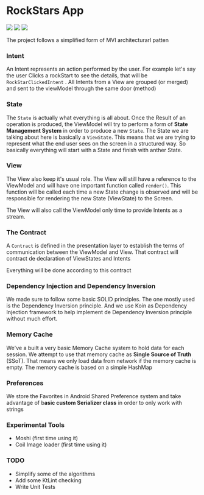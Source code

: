 # RockStars App

![](/screeshots/Screenshot_1590756583.png)
![](/screeshots/Screenshot_1590756598.png)
![](/screeshots/Screenshot_1590756609.png)

The project follows a simplified form of MVI architecturarl patten

### Intent

An Intent represents an action performed by the user. For example let's say the user Clicks  a rockStart to see the details, that will be `RockStarClickedIntent` . All Intents from a View are grouped (or merged) and sent to the viewModel through the same door (method)

### State

The `State` is actually what everything is all about. Once the Result of an operation is produced, the ViewModel will try to perform a form of **State Management System** in order to produce a new `State`. The State we are talking about here is basically a `ViewState`. This means that we are trying to represent what the end user sees on the screen in a structured way. 
So basically everything will start with a State and finish with anther State.

### View

The View also keep it's usual role. The View will still have a reference to the ViewModel and will have one important function called `render()`. This function will be called each time a new State change is observed and will be responsible for rendering the new State (ViewState) to the Screen. 

The View will also call the ViewModel only time to provide Intents as a stream.

### The Contract

A `Contract` is defined in the presentation layer to establish the terms of communication between the ViewModel and View. 
That contract will contract de declaration of ViewStates and Intents 

Everything will be done according to this contract

### Dependency Injection and Dependency Inversion

We made sure to follow some basic SOLID principles. The one mostly used is the Dependency Inversion principle. And we use Koin as Dependency Injection framework to help implement de Dependency Inversion principle without much effort.

### Memory Cache

We've a built a very basic Memory Cache system to hold data for each session. We attempt to use that memory cache as **Single Source of Truth** (SSoT).  That means we only load data from network if the memory cache is empty. The memory cache is based on a simple HashMap 

### Preferences

We store the Favorites in Android Shared Preference system and take advantage of b**asic custom Serializer class** in order to only work with strings

### Experimental Tools

- Moshi (first time using it)
- Coil Image loader (first time using it)

### TODO

- Simplify some of the algorithms
- Add some KtLint checking
- Write Unit Tests